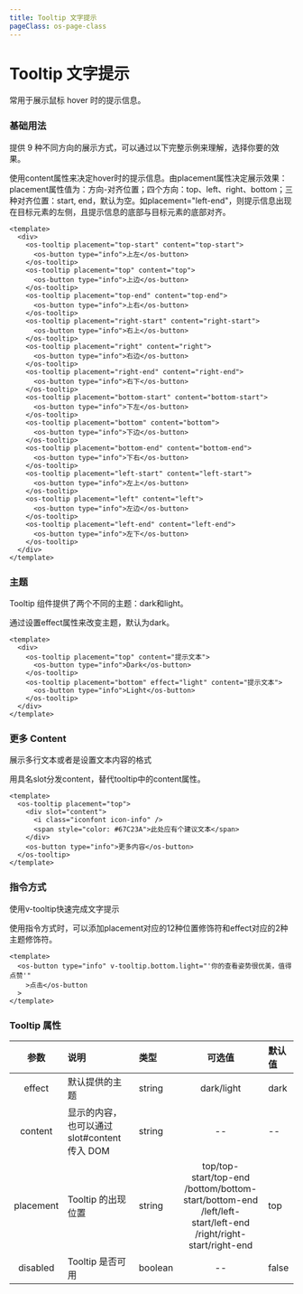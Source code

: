 ```yaml
---
title: Tooltip 文字提示
pageClass: os-page-class
---
```


# Tooltip 文字提示

<p class="os-vuepress-my-p">
  常用于展示鼠标 hover 时的提示信息。
</p>

### 基础用法

<p class="os-vuepress-my-p">
  提供 9 种不同方向的展示方式，可以通过以下完整示例来理解，选择你要的效果。
</p>

<template>
  <div style="position: relative; height: 320px; margin-top: 50px">
    <os-tooltip placement="top-start" content="top-start">
      <os-button class="placement-button" type="info">上左</os-button>
    </os-tooltip>
    <os-tooltip placement="top" content="top">
      <os-button class="placement-button" type="info">上边</os-button>
    </os-tooltip>
    <os-tooltip placement="top-end" content="top-end">
      <os-button class="placement-button" type="info">上右</os-button>
    </os-tooltip>
    <os-tooltip placement="right-start" content="right-start">
      <os-button class="placement-button" type="info">右上</os-button>
    </os-tooltip>
    <os-tooltip placement="right" content="right">
      <os-button class="placement-button" type="info">右边</os-button>
    </os-tooltip>
    <os-tooltip placement="right-end" content="right-end">
      <os-button class="placement-button" type="info">右下</os-button>
    </os-tooltip>
    <os-tooltip placement="bottom-start" content="bottom-start">
      <os-button class="placement-button" type="info">下左</os-button>
    </os-tooltip>
    <os-tooltip placement="bottom" content="bottom">
      <os-button class="placement-button" type="info">下边</os-button>
    </os-tooltip>
    <os-tooltip placement="bottom-end" content="bottom-end">
      <os-button class="placement-button" type="info">下右</os-button>
    </os-tooltip>
    <os-tooltip placement="left-start" content="left-start">
      <os-button class="placement-button" type="info">左上</os-button>
    </os-tooltip>
    <os-tooltip placement="left" content="left">
      <os-button class="placement-button" type="info">左边</os-button>
    </os-tooltip>
    <os-tooltip placement="left-end" content="left-end">
      <os-button class="placement-button" type="info">左下</os-button>
    </os-tooltip>
  </div>
</template>
<p class="os-vuepress-my-p">
  使用content属性来决定hover时的提示信息。由placement属性决定展示效果：placement属性值为：方向-对齐位置；四个方向：top、left、right、bottom；三种对齐位置：start, end，默认为空。如placement="left-end"，则提示信息出现在目标元素的左侧，且提示信息的底部与目标元素的底部对齐。
</p>

```vue
<template>
  <div>
    <os-tooltip placement="top-start" content="top-start">
      <os-button type="info">上左</os-button>
    </os-tooltip>
    <os-tooltip placement="top" content="top">
      <os-button type="info">上边</os-button>
    </os-tooltip>
    <os-tooltip placement="top-end" content="top-end">
      <os-button type="info">上右</os-button>
    </os-tooltip>
    <os-tooltip placement="right-start" content="right-start">
      <os-button type="info">右上</os-button>
    </os-tooltip>
    <os-tooltip placement="right" content="right">
      <os-button type="info">右边</os-button>
    </os-tooltip>
    <os-tooltip placement="right-end" content="right-end">
      <os-button type="info">右下</os-button>
    </os-tooltip>
    <os-tooltip placement="bottom-start" content="bottom-start">
      <os-button type="info">下左</os-button>
    </os-tooltip>
    <os-tooltip placement="bottom" content="bottom">
      <os-button type="info">下边</os-button>
    </os-tooltip>
    <os-tooltip placement="bottom-end" content="bottom-end">
      <os-button type="info">下右</os-button>
    </os-tooltip>
    <os-tooltip placement="left-start" content="left-start">
      <os-button type="info">左上</os-button>
    </os-tooltip>
    <os-tooltip placement="left" content="left">
      <os-button type="info">左边</os-button>
    </os-tooltip>
    <os-tooltip placement="left-end" content="left-end">
      <os-button type="info">左下</os-button>
    </os-tooltip>
  </div>
</template>
```

### 主题

<p class="os-vuepress-my-p">
  Tooltip 组件提供了两个不同的主题：dark和light。
</p>

<template>
  <os-tooltip placement="top" content="提示文本">
    <os-button type="info">Dark</os-button>
  </os-tooltip>
  <os-tooltip placement="bottom" effect="light" content="提示文本">
    <os-button type="info">Light</os-button>
  </os-tooltip>
</template>
<p class="os-vuepress-my-p">
  通过设置effect属性来改变主题，默认为dark。
</p>

```vue
<template>
  <div>
    <os-tooltip placement="top" content="提示文本">
      <os-button type="info">Dark</os-button>
    </os-tooltip>
    <os-tooltip placement="bottom" effect="light" content="提示文本">
      <os-button type="info">Light</os-button>
    </os-tooltip>
  </div>
</template>
```

### 更多 Content

<p class="os-vuepress-my-p">
  展示多行文本或者是设置文本内容的格式
</p>

<template>
  <os-tooltip placement="top">
    <div slot="content">
      <i class="iconfont icon-info" />
      <span style="color: #67C23A">此处应有个建议文本</span>
    </div>
    <os-button type="info">更多内容</os-button>
  </os-tooltip>
</template>
<p class="os-vuepress-my-p">
  用具名slot分发content，替代tooltip中的content属性。
</p>

```vue
<template>
  <os-tooltip placement="top">
    <div slot="content">
      <i class="iconfont icon-info" />
      <span style="color: #67C23A">此处应有个建议文本</span>
    </div>
    <os-button type="info">更多内容</os-button>
  </os-tooltip>
</template>
```

### 指令方式

<p class="os-vuepress-my-p">
  使用v-tooltip快速完成文字提示
</p>

<template>
  <os-button type="info" v-tooltip.bottom.light="'你的查看姿势很优美，值得点赞'">查看</os-button>
</template>
<p class="os-vuepress-my-p">
  使用指令方式时，可以添加placement对应的12种位置修饰符和effect对应的2种主题修饰符。
</p>

```vue
<template>
  <os-button type="info" v-tooltip.bottom.light="'你的查看姿势很优美，值得点赞'"
    >点击</os-button
  >
</template>
```

### Tooltip 属性

|   参数    | 说明                                         | 类型    |                                                          可选值                                                           | 默认值 |
| :-------: | :------------------------------------------- | :------ | :-----------------------------------------------------------------------------------------------------------------------: | :----- |
|  effect   | 默认提供的主题                               | string  |                                                        dark/light                                                         | dark   |
|  content  | 显示的内容，也可以通过 slot#content 传入 DOM | string  |                                                            --                                                             | --     |
| placement | Tooltip 的出现位置                           | string  | top/top-start/top-end <br/>/bottom/bottom-start/bottom-end<br/>/left/left-start/left-end<br/>/right/right-start/right-end | top    |
| disabled  | Tooltip 是否可用                             | boolean |                                                            --                                                             | false  |
